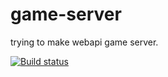 # game-server

trying to make webapi game server.

[![Build status](https://ci.appveyor.com/api/projects/status/8s7u86mnj5ng0v3b?svg=true)](https://ci.appveyor.com/project/nzhul/game-server)
